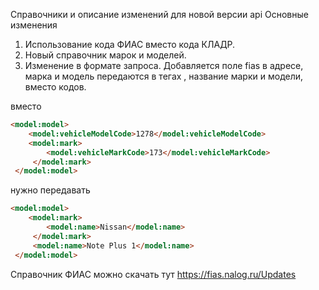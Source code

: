 Справочники и описание изменений для новой версии api
Основные изменения 
1. Использование кода ФИАС вместо кода КЛАДР. 
2. Новый справочник марок и моделей.
3. Изменение в формате запроса. Добавляется поле fias в адресе, марка и модель передаются в тегах <name>, название марки и модели, вместо кодов.

вместо
```html
<model:model>
    <model:vehicleModelCode>1278</model:vehicleModelCode>
    <model:mark>
        <model:vehicleMarkCode>173</model:vehicleMarkCode>
     </model:mark>
 </model:model>
``` 
нужно передавать
```html
<model:model>
    <model:mark>
        <model:name>Nissan</model:name>
     </model:mark>
     <model:name>Note Plus 1</model:name>
 </model:model>
```
Справочник ФИАС можно скачать тут https://fias.nalog.ru/Updates
